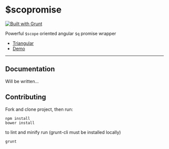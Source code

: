 $scopromise
===========

[![Built with Grunt](https://cdn.gruntjs.com/builtwith.png)](http://gruntjs.com/)

Powerful `$scope` oriented angular `$q` promise wrapper

* [Triangular](http://triangular.io)
* [Demo](http://jsfiddle.net/ulfryk/VGTv3/embedded/result,js,html/)

***

Documentation
-------------

Will be written...

Contributing
------------

Fork and clone project, then run:

```
npm install
bower install
```

to lint and minify run (grunt-cli must be installed locally)

```
grunt
```

